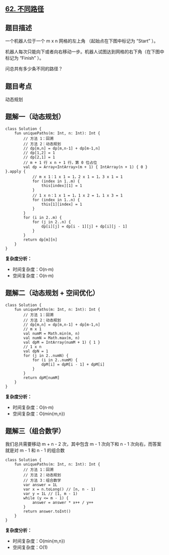 ## [62. 不同路径](https://leetcode.cn/problems/unique-paths/description/)

## 题目描述

一个机器人位于一个 m x n 网格的左上角 （起始点在下图中标记为 “Start” ）。

机器人每次只能向下或者向右移动一步。机器人试图达到网格的右下角（在下图中标记为 “Finish” ）。

问总共有多少条不同的路径？

## 题目考点

动态规划

## 题解一（动态规划）
 
```
class Solution {
    fun uniquePaths(m: Int, n: Int): Int {
        // 方法 1：回溯
        // 方法 2：动态规划
        // dp[m,n] = dp[m,n-1] + dp[m-1,n]
        // dp[1,2] = 1
        // dp[2,1] = 1
        // m + 1 行 x n + 1 行，第 0 位占位
        val dp = Array<IntArray>(m + 1) { IntArray(n + 1) { 0 } }.apply {
            // m x 1：1 x 1 = 1，2 x 1 = 1，3 x 1 = 1
            for (index in 1..m) {
                this[index][1] = 1
            }
            // 1 x n：1 x 1 = 1，1 x 2 = 1，1 x 3 = 1
            for (index in 1..n) {
                this[1][index] = 1
            }
        }
        for (i in 2..m) {
            for (j in 2..n) {
                dp[i][j] = dp[i - 1][j] + dp[i][j - 1]
            }
        }
        return dp[m][n]
    }
}
```

**复杂度分析：**

- 时间复杂度：O(n·m)
- 空间复杂度：O(n·m)

## 题解二（动态规划 + 空间优化）

```
class Solution {
    fun uniquePaths(m: Int, n: Int): Int {
        // 方法 1：回溯
        // 方法 2：动态规划
        // dp[m,n] = dp[m,n-1] + dp[m-1,n]
        // m x 1
        val numM = Math.min(m, n)
        val numN = Math.max(m, n)
        val dpM = IntArray(numM + 1) { 1 }
        // 1 x n
        val dpN = 1
        for (j in 2..numN) {
            for (i in 2..numM) {
                dpM[i] = dpM[i - 1] + dpM[i]
            }
        }
        return dpM[numM]
    }
}
```

**复杂度分析：**

- 时间复杂度：O(n·m)
- 空间复杂度：O(min{m,n})

## 题解三（组合数学）

我们总共需要移动 m + n - 2 次，其中包含 m - 1 次向下和 n - 1 次向右，而答案就是对 m - 1 和 n - 1 的组合数

```
class Solution {
    fun uniquePaths(m: Int, n: Int): Int {
        // 方法 1：回溯
        // 方法 2：动态规划
        // 方法 3：组合数学
        var answer = 1L
        var x = n.toLong() // [n, n - 1)
        var y = 1L // [1, m - 1)
        while (y <= m - 1) {
            answer = answer * x++ / y++
        }
        return answer.toInt()
    }
}
```

**复杂度分析：**

- 时间复杂度：O(min{m,n})
- 空间复杂度：O(1)
